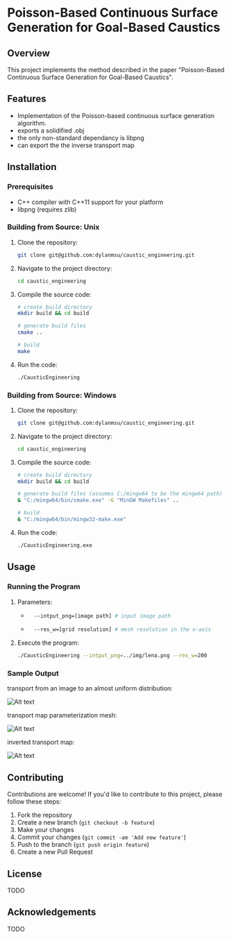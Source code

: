 # Poisson-Based Continuous Surface Generation for Goal-Based Caustics

## Overview

This project implements the method described in the paper "Poisson-Based Continuous Surface Generation for Goal-Based Caustics".

## Features

- Implementation of the Poisson-based continuous surface generation algorithm.
- exports a solidified .obj
- the only non-standard dependancy is libpng
- can export the the inverse transport map

## Installation

### Prerequisites

- C++ compiler with C++11 support for your platform
- libpng (requires zlib)

### Building from Source: Unix

1. Clone the repository:

    ```bash
    git clone git@github.com:dylanmsu/caustic_engineering.git
    ```

2. Navigate to the project directory:

    ```bash
    cd caustic_engineering
    ```

3. Compile the source code:

    ```bash
    # create build directory
    mkdir build && cd build

    # generate build files
    cmake ..

    # build
    make
    ```

4. Run the code:
    ```bash
    ./CausticEngineering
    ```

### Building from Source: Windows
1. Clone the repository:

    ```bash
    git clone git@github.com:dylanmsu/caustic_engineering.git
    ```

2. Navigate to the project directory:

    ```bash
    cd caustic_engineering
    ```

3. Compile the source code:

    ```bash
    # create build directory
    mkdir build && cd build

    # generate build files (assumes C:/mingw64 to be the mingw64 path)
    & "C:/mingw64/bin/cmake.exe" -G "MinGW Makefiles" .. 

    # build
    & "C:/mingw64/bin/mingw32-make.exe"
    ```

4. Run the code:
    ```bash
    ./CausticEngineering.exe
    ```

## Usage

### Running the Program

1. Parameters:
    - ```bash
        --intput_png=[image path] # input image path
    - ```bash
        --res_w=[grid resolution] # mesh resolution in the x-axis
2. Execute the program:

    ```bash
    ./CausticEngineering --intput_png=../img/lena.png --res_w=200
    ```

### Sample Output

transport from an image to an almost uniform distribution:

![Alt text](./doc/lena_parameterization.gif)

transport map parameterization mesh:

![Alt text](./doc/parameterization.svg)

inverted transport map:

![Alt text](./doc/inverted.svg)

## Contributing

Contributions are welcome! If you'd like to contribute to this project, please follow these steps:

1. Fork the repository
2. Create a new branch (`git checkout -b feature`)
3. Make your changes
4. Commit your changes (`git commit -am 'Add new feature'`)
5. Push to the branch (`git push origin feature`)
6. Create a new Pull Request

## License

TODO

## Acknowledgements

TODO

